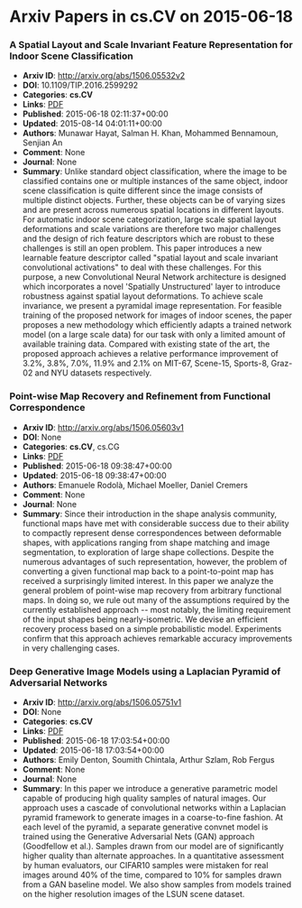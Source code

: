 # Arxiv Papers in cs.CV on 2015-06-18
### A Spatial Layout and Scale Invariant Feature Representation for Indoor Scene Classification
- **Arxiv ID**: http://arxiv.org/abs/1506.05532v2
- **DOI**: 10.1109/TIP.2016.2599292
- **Categories**: **cs.CV**
- **Links**: [PDF](http://arxiv.org/pdf/1506.05532v2)
- **Published**: 2015-06-18 02:11:37+00:00
- **Updated**: 2015-08-14 04:01:11+00:00
- **Authors**: Munawar Hayat, Salman H. Khan, Mohammed Bennamoun, Senjian An
- **Comment**: None
- **Journal**: None
- **Summary**: Unlike standard object classification, where the image to be classified contains one or multiple instances of the same object, indoor scene classification is quite different since the image consists of multiple distinct objects. Further, these objects can be of varying sizes and are present across numerous spatial locations in different layouts. For automatic indoor scene categorization, large scale spatial layout deformations and scale variations are therefore two major challenges and the design of rich feature descriptors which are robust to these challenges is still an open problem. This paper introduces a new learnable feature descriptor called "spatial layout and scale invariant convolutional activations" to deal with these challenges. For this purpose, a new Convolutional Neural Network architecture is designed which incorporates a novel 'Spatially Unstructured' layer to introduce robustness against spatial layout deformations. To achieve scale invariance, we present a pyramidal image representation. For feasible training of the proposed network for images of indoor scenes, the paper proposes a new methodology which efficiently adapts a trained network model (on a large scale data) for our task with only a limited amount of available training data. Compared with existing state of the art, the proposed approach achieves a relative performance improvement of 3.2%, 3.8%, 7.0%, 11.9% and 2.1% on MIT-67, Scene-15, Sports-8, Graz-02 and NYU datasets respectively.



### Point-wise Map Recovery and Refinement from Functional Correspondence
- **Arxiv ID**: http://arxiv.org/abs/1506.05603v1
- **DOI**: None
- **Categories**: **cs.CV**, cs.CG
- **Links**: [PDF](http://arxiv.org/pdf/1506.05603v1)
- **Published**: 2015-06-18 09:38:47+00:00
- **Updated**: 2015-06-18 09:38:47+00:00
- **Authors**: Emanuele Rodolà, Michael Moeller, Daniel Cremers
- **Comment**: None
- **Journal**: None
- **Summary**: Since their introduction in the shape analysis community, functional maps have met with considerable success due to their ability to compactly represent dense correspondences between deformable shapes, with applications ranging from shape matching and image segmentation, to exploration of large shape collections. Despite the numerous advantages of such representation, however, the problem of converting a given functional map back to a point-to-point map has received a surprisingly limited interest. In this paper we analyze the general problem of point-wise map recovery from arbitrary functional maps. In doing so, we rule out many of the assumptions required by the currently established approach -- most notably, the limiting requirement of the input shapes being nearly-isometric. We devise an efficient recovery process based on a simple probabilistic model. Experiments confirm that this approach achieves remarkable accuracy improvements in very challenging cases.



### Deep Generative Image Models using a Laplacian Pyramid of Adversarial Networks
- **Arxiv ID**: http://arxiv.org/abs/1506.05751v1
- **DOI**: None
- **Categories**: **cs.CV**
- **Links**: [PDF](http://arxiv.org/pdf/1506.05751v1)
- **Published**: 2015-06-18 17:03:54+00:00
- **Updated**: 2015-06-18 17:03:54+00:00
- **Authors**: Emily Denton, Soumith Chintala, Arthur Szlam, Rob Fergus
- **Comment**: None
- **Journal**: None
- **Summary**: In this paper we introduce a generative parametric model capable of producing high quality samples of natural images. Our approach uses a cascade of convolutional networks within a Laplacian pyramid framework to generate images in a coarse-to-fine fashion. At each level of the pyramid, a separate generative convnet model is trained using the Generative Adversarial Nets (GAN) approach (Goodfellow et al.). Samples drawn from our model are of significantly higher quality than alternate approaches. In a quantitative assessment by human evaluators, our CIFAR10 samples were mistaken for real images around 40% of the time, compared to 10% for samples drawn from a GAN baseline model. We also show samples from models trained on the higher resolution images of the LSUN scene dataset.



